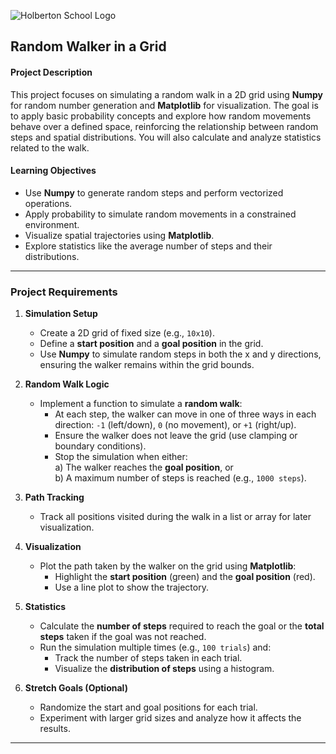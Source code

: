 ![Holberton School Logo](https://cdn.prod.website-files.com/6105315644a26f77912a1ada/63eea844ae4e3022154e2878_Holberton.png)

## Random Walker in a Grid

#### **Project Description**  
This project focuses on simulating a random walk in a 2D grid using **Numpy** for random number generation and **Matplotlib** for visualization. The goal is to apply basic probability concepts and explore how random movements behave over a defined space, reinforcing the relationship between random steps and spatial distributions. You will also calculate and analyze statistics related to the walk.

#### **Learning Objectives**  
- Use **Numpy** to generate random steps and perform vectorized operations.  
- Apply probability to simulate random movements in a constrained environment.  
- Visualize spatial trajectories using **Matplotlib**.  
- Explore statistics like the average number of steps and their distributions.  

---

### **Project Requirements**  

1. **Simulation Setup**  
   - Create a 2D grid of fixed size (e.g., `10x10`).
   - Define a **start position** and a **goal position** in the grid.  
   - Use **Numpy** to simulate random steps in both the x and y directions, ensuring the walker remains within the grid bounds.

2. **Random Walk Logic**  
   - Implement a function to simulate a **random walk**:  
     - At each step, the walker can move in one of three ways in each direction: `-1` (left/down), `0` (no movement), or `+1` (right/up).  
     - Ensure the walker does not leave the grid (use clamping or boundary conditions).  
     - Stop the simulation when either:  
       a) The walker reaches the **goal position**, or  
       b) A maximum number of steps is reached (e.g., `1000 steps`).

3. **Path Tracking**  
   - Track all positions visited during the walk in a list or array for later visualization.

4. **Visualization**  
   - Plot the path taken by the walker on the grid using **Matplotlib**:  
     - Highlight the **start position** (green) and the **goal position** (red).  
     - Use a line plot to show the trajectory.  

5. **Statistics**  
   - Calculate the **number of steps** required to reach the goal or the **total steps** taken if the goal was not reached.  
   - Run the simulation multiple times (e.g., `100 trials`) and:  
     - Track the number of steps taken in each trial.  
     - Visualize the **distribution of steps** using a histogram.

6. **Stretch Goals (Optional)**  
   - Randomize the start and goal positions for each trial.  
   - Experiment with larger grid sizes and analyze how it affects the results.  
---


